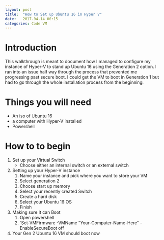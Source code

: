 ```yaml
---
layout: post
title:  "How to Set up Ubuntu 16 in Hyper V"
date:   2017-04-14 00:15
categories: Code VM
---
```


# Introduction
This walkthrough is meant to document how I managed to configure my instance of Hyper-V to stand up Ubuntu 16 using the Generation 2 option. I ran into an issue half way through the process that prevented me progressing past secure boot. I could get the VM to boot in Generation 1 but had to go through the whole installation process from the beginning. 

# Things you will need
* An iso of Ubuntu 16
* a computer with Hyper-V installed
* Powershell

# How to to begin
1. Set up your Virtual Switch
   * Choose either an internal switch or an external switch
2. Setting up your Hyper-V instance
   1. Name your instance and pick where you want to store your VM
   2. Select generation 2
   3. Choose start up memory
   4. Select your recently created Switch
   5. Create a hard disk
   6. Select your Ubuntu 16 OS
   7. Finish
3. Making sure It can Boot
   1. Open powershell
   2. `Set-VMFirmware -VMName "Your-Computer-Name-Here" -EnableSecureBoot off
4. Your Gen 2 Ubuntu 16 VM should boot now

